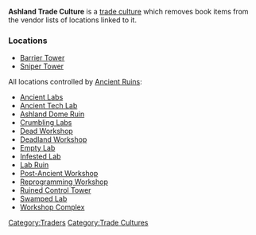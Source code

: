 **Ashland Trade Culture** is a [trade culture](Traders.md "wikilink") which
removes book items from the vendor lists of locations linked to it.

### Locations

- [Barrier Tower](Barrier_Tower.md "wikilink")
- [Sniper Tower](Sniper_Tower.md "wikilink")

All locations controlled by [Ancient Ruins](Ancient_Ruins.md "wikilink"):

- [Ancient Labs](Ancient_Labs.md "wikilink")
- [Ancient Tech Lab](Ancient_Tech_Lab.md "wikilink")
- [Ashland Dome Ruin](Ashland_Dome_Ruin.md "wikilink")
- [Crumbling Labs](Crumbling_Labs.md "wikilink")
- [Dead Workshop](Dead_Workshop.md "wikilink")
- [Deadland Workshop](Deadland_Workshop.md "wikilink")
- [Empty Lab](Empty_Lab.md "wikilink")
- [Infested Lab](Infested_Lab.md "wikilink")
- [Lab Ruin](Lab_Ruin.md "wikilink")
- [Post-Ancient Workshop](Post-Ancient_Workshop.md "wikilink")
- [Reprogramming Workshop](Reprogramming_Workshop.md "wikilink")
- [Ruined Control Tower](Ruined_Control_Tower.md "wikilink")
- [Swamped Lab](Swamped_Lab.md "wikilink")
- [Workshop Complex](Workshop_Complex.md "wikilink")

[Category:Traders](Category:Traders "wikilink") [Category:Trade
Cultures](Category:Trade_Cultures "wikilink")